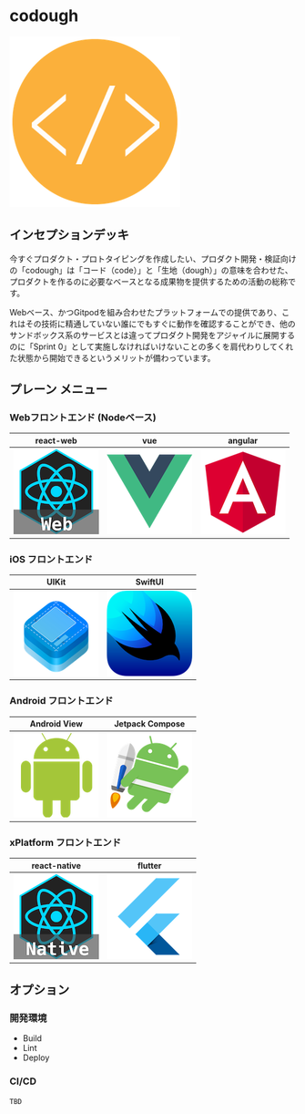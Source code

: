 # codough

![codough](./logo.png)

## インセプションデッキ

今すぐプロダクト・プロトタイピングを作成したい、プロダクト開発・検証向けの「codough」は「コード（code）」と「生地（dough）」の意味を合わせた、プロダクトを作るのに必要なベースとなる成果物を提供するための活動の総称です。

Webベース、かつGitpodを組み合わせたプラットフォームでの提供であり、これはその技術に精通していない誰にでもすぐに動作を確認することができ、他のサンドボックス系のサービスとは違ってプロダクト開発をアジャイルに展開するのに「Sprint 0」として実施しなければいけないことの多くを肩代わりしてくれた状態から開始できるというメリットが備わっています。

## プレーン メニュー

### Webフロントエンド (Nodeベース)

| react-web | vue | angular | 
| --- | --- | --- |
| ![](./menu/icon-react-web.png) | ![](./menu/icon-vue.png) | ![](./menu/icon-angular.png) |

### iOS フロントエンド

| UIKit | SwiftUI |
| --- | --- |
| ![](./menu/icon-ios-uikit.png) | ![](./menu/icon-ios-swiftui.png) |

### Android フロントエンド

| Android View | Jetpack Compose |
| --- | --- |
| ![](./menu/icon-android-view.png) | ![](./menu/icon-android-jetpack.png) |

### xPlatform フロントエンド

| react-native | flutter |
| --- | --- |
| ![](./menu/icon-react-native.png) | ![](./menu/icon-flutter.png) |

## オプション

### 開発環境

- Build
- Lint
- Deploy

### CI/CD

`TBD`